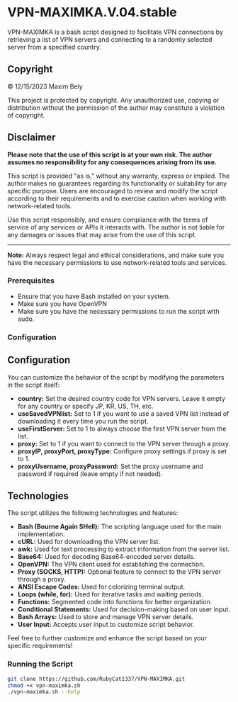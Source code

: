 # VPN-MAXIMKA.V.04.stable

VPN-MAXIMKA is a bash script designed to facilitate VPN connections by retrieving a list of VPN servers and connecting to a randomly selected server from a specified country.

## Copyright

© 12/15/2023 Maxim Bely

This project is protected by copyright. Any unauthorized use, copying or distribution without the permission of the author may constitute a violation of copyright.

## Disclaimer

**Please note that the use of this script is at your own risk. The author assumes no responsibility for any consequences arising from its use.**

This script is provided "as is," without any warranty, express or implied. The author makes no guarantees regarding its functionality or suitability for any specific purpose. Users are encouraged to review and modify the script according to their requirements and to exercise caution when working with network-related tools.

Use this script responsibly, and ensure compliance with the terms of service of any services or APIs it interacts with. The author is not liable for any damages or issues that may arise from the use of this script.

---

**Note:** Always respect legal and ethical considerations, and make sure you have the necessary permissions to use network-related tools and services.

### Prerequisites

- Ensure that you have Bash installed on your system.
- Make sure you have OpenVPN
- Make sure you have the necessary permissions to run the script with sudo.

### Configuration

## Configuration

You can customize the behavior of the script by modifying the parameters in the script itself:

- **country:** Set the desired country code for VPN servers. Leave it empty for any country or specify JP, KR, US, TH, etc.
- **useSavedVPNlist:** Set to 1 if you want to use a saved VPN list instead of downloading it every time you run the script.
- **useFirstServer:** Set to 1 to always choose the first VPN server from the list.
- **proxy:** Set to 1 if you want to connect to the VPN server through a proxy.
- **proxyIP, proxyPort, proxyType:** Configure proxy settings if proxy is set to 1.
- **proxyUsername, proxyPassword:** Set the proxy username and password if required (leave empty if not needed).

## Technologies

The script utilizes the following technologies and features:

- **Bash (Bourne Again SHell):** The scripting language used for the main implementation.
- **cURL:** Used for downloading the VPN server list.
- **awk:** Used for text processing to extract information from the server list.
- **Base64:** Used for decoding Base64-encoded server details.
- **OpenVPN:** The VPN client used for establishing the connection.
- **Proxy (SOCKS, HTTP):** Optional feature to connect to the VPN server through a proxy.
- **ANSI Escape Codes:** Used for colorizing terminal output.
- **Loops (while, for):** Used for iterative tasks and waiting periods.
- **Functions:** Segmented code into functions for better organization.
- **Conditional Statements:** Used for decision-making based on user input.
- **Bash Arrays:** Used to store and manage VPN server details.
- **User Input:** Accepts user input to customize script behavior.

Feel free to further customize and enhance the script based on your specific requirements!


### Running the Script
```bash
git clone https://github.com/RubyCat1337/VPN-MAXIMKA.git
chmod +x vpn-maximka.sh
./vpn-maximka.sh --help

